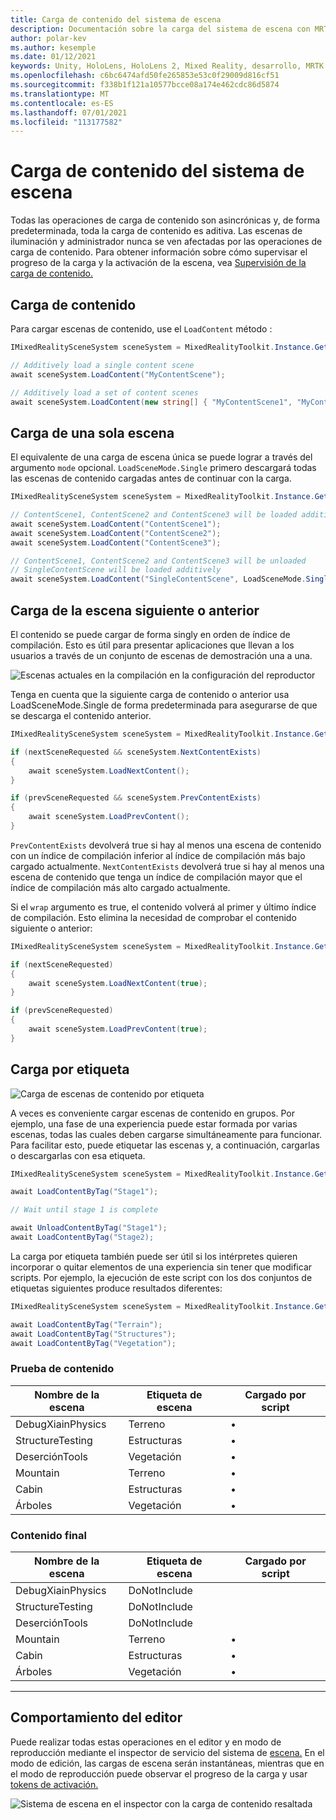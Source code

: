 ```yaml
---
title: Carga de contenido del sistema de escena
description: Documentación sobre la carga del sistema de escena con MRTK
author: polar-kev
ms.author: kesemple
ms.date: 01/12/2021
keywords: Unity, HoloLens, HoloLens 2, Mixed Reality, desarrollo, MRTK
ms.openlocfilehash: c6bc6474afd50fe265853e53c0f29009d816cf51
ms.sourcegitcommit: f338b1f121a10577bcce08a174e462cdc86d5874
ms.translationtype: MT
ms.contentlocale: es-ES
ms.lasthandoff: 07/01/2021
ms.locfileid: "113177582"
---
```

# <a name="scene-system-content-loading"></a>Carga de contenido del sistema de escena

Todas las operaciones de carga de contenido son asincrónicas y, de forma predeterminada, toda la carga de contenido es aditiva. Las escenas de iluminación y administrador nunca se ven afectadas por las operaciones de carga de contenido. Para obtener información sobre cómo supervisar el progreso de la carga y la activación de la escena, vea [Supervisión de la carga de contenido.](scene-system-load-progress.md)

## <a name="loading-content"></a>Carga de contenido

Para cargar escenas de contenido, use el `LoadContent` método :

```c#
IMixedRealitySceneSystem sceneSystem = MixedRealityToolkit.Instance.GetService<IMixedRealitySceneSystem>();

// Additively load a single content scene
await sceneSystem.LoadContent("MyContentScene");

// Additively load a set of content scenes
await sceneSystem.LoadContent(new string[] { "MyContentScene1", "MyContentScene2", "MyContentScene3" });
```

## <a name="single-scene-loading"></a>Carga de una sola escena

El equivalente de una carga de escena única se puede lograr a través del argumento `mode` opcional. `LoadSceneMode.Single` primero descargará todas las escenas de contenido cargadas antes de continuar con la carga.

```c#
IMixedRealitySceneSystem sceneSystem = MixedRealityToolkit.Instance.GetService<IMixedRealitySceneSystem>();

// ContentScene1, ContentScene2 and ContentScene3 will be loaded additively
await sceneSystem.LoadContent("ContentScene1");
await sceneSystem.LoadContent("ContentScene2");
await sceneSystem.LoadContent("ContentScene3");

// ContentScene1, ContentScene2 and ContentScene3 will be unloaded
// SingleContentScene will be loaded additively
await sceneSystem.LoadContent("SingleContentScene", LoadSceneMode.Single);
```

## <a name="next--previous-scene-loading"></a>Carga de la escena siguiente o anterior

El contenido se puede cargar de forma singly en orden de índice de compilación. Esto es útil para presentar aplicaciones que llevan a los usuarios a través de un conjunto de escenas de demostración una a una.

![Escenas actuales en la compilación en la configuración del reproductor](../images/scene-system/MRTK_SceneSystemBuildSettings.png)

Tenga en cuenta que la siguiente carga de contenido o anterior usa LoadSceneMode.Single de forma predeterminada para asegurarse de que se descarga el contenido anterior.

```c#
IMixedRealitySceneSystem sceneSystem = MixedRealityToolkit.Instance.GetService<IMixedRealitySceneSystem>();

if (nextSceneRequested && sceneSystem.NextContentExists)
{
    await sceneSystem.LoadNextContent();
}

if (prevSceneRequested && sceneSystem.PrevContentExists)
{
    await sceneSystem.LoadPrevContent();
}
```

`PrevContentExists` devolverá true si hay al menos una escena de contenido con un índice de compilación inferior al índice de compilación más bajo cargado actualmente. `NextContentExists` devolverá true si hay al menos una escena de contenido que tenga un índice de compilación mayor que el índice de compilación más alto cargado actualmente.

Si el `wrap` argumento es true, el contenido volverá al primer y último índice de compilación. Esto elimina la necesidad de comprobar el contenido siguiente o anterior:

```c#
IMixedRealitySceneSystem sceneSystem = MixedRealityToolkit.Instance.GetService<IMixedRealitySceneSystem>();

if (nextSceneRequested)
{
    await sceneSystem.LoadNextContent(true);
}

if (prevSceneRequested)
{
    await sceneSystem.LoadPrevContent(true);
}
```

## <a name="loading-by-tag"></a>Carga por etiqueta

![Carga de escenas de contenido por etiqueta](../images/scene-system/MRTK_SceneSystemLoadingByTag.png)

A veces es conveniente cargar escenas de contenido en grupos. Por ejemplo, una fase de una experiencia puede estar formada por varias escenas, todas las cuales deben cargarse simultáneamente para funcionar. Para facilitar esto, puede etiquetar las escenas y, a continuación, cargarlas o descargarlas con esa etiqueta.

```c#
IMixedRealitySceneSystem sceneSystem = MixedRealityToolkit.Instance.GetService<IMixedRealitySceneSystem>();

await LoadContentByTag("Stage1");

// Wait until stage 1 is complete

await UnloadContentByTag("Stage1");
await LoadContentByTag("Stage2);
```

La carga por etiqueta también puede ser útil si los intérpretes quieren incorporar o quitar elementos de una experiencia sin tener que modificar scripts. Por ejemplo, la ejecución de este script con los dos conjuntos de etiquetas siguientes produce resultados diferentes:

```c#
IMixedRealitySceneSystem sceneSystem = MixedRealityToolkit.Instance.GetService<IMixedRealitySceneSystem>();

await LoadContentByTag("Terrain");
await LoadContentByTag("Structures");
await LoadContentByTag("Vegetation");
```

### <a name="testing-content"></a>Prueba de contenido

Nombre de la escena | Etiqueta de escena | Cargado por script
---|---|---
DebugXiainPhysics | Terreno | •
StructureTesting | Estructuras | •
DeserciónTools | Vegetación | •
Mountain | Terreno | •
Cabin | Estructuras | •
Árboles | Vegetación | •

### <a name="final-content"></a>Contenido final

Nombre de la escena | Etiqueta de escena | Cargado por script
---|---|---
DebugXiainPhysics | DoNotInclude |
StructureTesting | DoNotInclude |
DeserciónTools | DoNotInclude |
Mountain | Terreno | •
Cabin | Estructuras | •
Árboles | Vegetación | •

---

## <a name="editor-behavior"></a>Comportamiento del editor

Puede realizar todas estas operaciones en el editor y en modo de reproducción mediante el inspector de servicio del sistema de [escena.](../../configuration/mixed-reality-configuration-guide.md#editor-utilities) En el modo de edición, las cargas de escena serán instantáneas, mientras que en el modo de reproducción puede observar el progreso de la carga y usar [tokens de activación.](scene-system-load-progress.md)

![Sistema de escena en el inspector con la carga de contenido resaltada](../images/scene-system/MRTK_SceneSystemServiceInspector.PNG)
